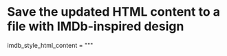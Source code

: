 # Save the updated HTML content to a file with IMDb-inspired design
imdb_style_html_content = """
<!DOCTYPE html>
<html lang="nl">
<head>
    <meta charset="UTF-8">
    <meta name="viewport" content="width=device-width, initial-scale=1.0">
    <title>PodHorizon - Podcast Reviews en Aanbevelingen</title>
    <style>
        @import url('https://fonts.googleapis.com/css2?family=Roboto:wght@400;700&display=swap');
        
        body {
            font-family: 'Roboto', sans-serif;
            background-color: #f4f4f4;
            margin: 0;
            padding: 0;
        }
        .container {
            width: 85%;
            margin: auto;
            overflow: hidden;
        }
        header {
            background: #222;
            color: #fff;
            padding: 10px 0;
            border-bottom: #ffc107 3px solid;
            text-align: center;
        }
        header img {
            max-width: 150px;
            height: auto;
        }
        header nav {
            margin-top: 10px;
        }
        header nav a {
            color: #fff;
            text-decoration: none;
            padding: 5px 20px;
            text-transform: uppercase;
            font-size: 16px;
        }
        .hero {
            background: #333;
            color: #fff;
            padding: 60px 20px;
            text-align: center;
        }
        .content {
            padding: 20px 0;
        }
        .grid-container {
            display: grid;
            grid-template-columns: repeat(auto-fit, minmax(250px, 1fr));
            gap: 20px;
        }
        .post {
            background: #fff;
            padding: 20px;
            border: 1px solid #ddd;
            border-radius: 5px;
            box-shadow: 0 2px 4px rgba(0, 0, 0, 0.1);
        }
        .post img {
            max-width: 100%;
            height: auto;
            border-bottom: 1px solid #ddd;
            margin-bottom: 10px;
        }
        .post h2 {
            font-size: 20px;
            margin-bottom: 10px;
        }
        .post .details {
            margin: 10px 0;
        }
        .post .details p {
            margin: 5px 0;
        }
        footer {
            text-align: center;
            padding: 20px;
            background: #222;
            color: #fff;
            margin-top: 20px;
        }
    </style>
</head>
<body>
    <header>
        <div class="container">
            <img src="https://example.com/your-logo-url.png" alt="PodHorizon Logo">
            <nav>
                <a href="#home">Home</a>
                <a href="#reviews">Reviews</a>
                <a href="#favorites">Favorieten</a>
                <a href="#contact">Contact</a>
            </nav>
        </div>
    </header>
    <div class